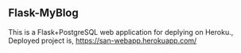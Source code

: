 ## Flask-MyBlog
This is a Flask+PostgreSQL web application for deplying on Heroku.,
Deployed project is,
https://san-webapp.herokuapp.com/

